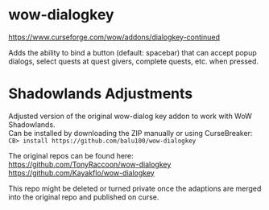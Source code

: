 # wow-dialogkey
https://www.curseforge.com/wow/addons/dialogkey-continued

Adds the ability to bind a button (default: spacebar) that can accept popup dialogs, select quests at quest givers, complete quests, etc. when pressed.

# Shadowlands Adjustments
Adjusted version of the original wow-dialog key addon to work with WoW Shadowlands.  
Can be installed by downloading the ZIP manually or using CurseBreaker:  
`CB> install https://github.com/balu100/wow-dialogkey`

The original repos can be found here:
https://github.com/TonyRaccoon/wow-dialogkey
https://github.com/Kayakflo/wow-dialogkey

This repo might be deleted or turned private once the adaptions are merged into the original repo and published on curse.
